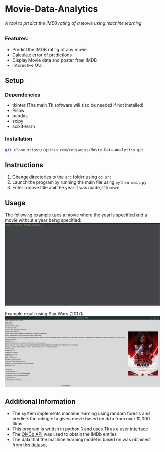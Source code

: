 # Movie-Data-Analytics
###### A tool to predict the IMDB rating of a movie using machine learning

### Features:
* Predict the IMDB rating of any movie
* Calculate error of predictions
* Display Movie data and poster from IMDB
* Interactive GUI

## Setup
### Dependencies
* tkinter (The main Tk software will also be needed if not installed)
* Pillow
* pandas
* scipy
* scikit-learn

### Installation
```sh
git clone https://github.com/robjweiss/Movie-Data-Analytics.git
```

## Instructions
1. Change directories to the `src` folder using `cd src`
2. Launch the program by running the main file using `python main.py`
3. Enter a move title and the year it was made, if known

## Usage
The following example uses a movie where the year is specified and a movie without a year being specified:
![Alt text](/examples/example.gif?raw=true "Example Usage")

Example result using Star Wars (2017):
![Alt text](/examples/StarWarsExample.png?raw=true "Star Wars (2017)")


## Additional Information
* The system implements machine learning using random forests and predicts the rating of a given movie based on data from over 10,000 films
* This program is written in python 3 and uses Tk as a user interface
* The [OMDb API](http://www.omdbapi.com/) was used to obtain the IMDb entries
* The data that the machine learning model is based on was obtained from this [dataset](https://www.kaggle.com/orgesleka/imdbmovies)
